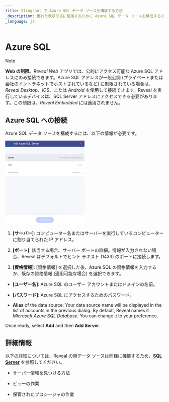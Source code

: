 ```yaml
---
title: Slingshot で Azure SQL データ ソースを構成する方法
_description: 優れた表示形式に使用するために Azure SQL データ ソースを構成するためのロードマップを紹介します。
_language: ja
---
```


# Azure SQL

> [!NOTE] 
>**Web の制限**。*Reveal Web* アプリでは、公的にアクセス可能な Azure SQL アドレスにのみ接続できます。Azure SQL アドレスが一般公開 (プライベートまたは会社のイントラネットでホストされているなど) に制限されている場合は、*Reveal Desktop*、*iOS*、または *Android* を使用して接続できます。Reveal を実行しているデバイスは、SQL Server アドレスにアクセスできる必要があります。この制限は、*Reveal Embedded* には適用されません。

## Azure SQL への接続

Azure SQL データ ソースを構成するには、以下の情報が必要です。

<img src="images/add-azure-sql-server-dialog.png" alt="Opening Reveal's AzureSQL data source configuration screen" class="responsive-img" width="50%"/>

1.  **[サーバー]**: コンピューター名またはサーバーを実行しているコンピューターに割り当てられた IP アドレス。

2.  **[ポート]**: 該当する場合、サーバー ポートの詳細。情報が入力されない場合、Reveal はデフォルトでヒント テキスト (1433) のポートに接続します。

3.  **[資格情報]**: [資格情報] を選択した後、Azure SQL の資格情報を入力するか、既存の資格情報 (適用可能な場合) を選択できます。

  - **[ユーザー名]**: Azure SQL のユーザー アカウントまたはドメインの名前。

  - **[パスワード]**: Azure SQL にアクセスするためのパスワード。

  - **Alias** of the data source: Your data source name will be displayed in the list of accounts in the previous dialog. By default, Reveal names it *Microsoft Azure SQL Database*. You can change it to your preference.

Once ready, select **Add** and then **Add Server**.

## 詳細情報

以下の詳細については、Reveal の両データ ソースは同様に機能するため、[**SQL Server**](microsoft-sql-server.html#how-to-find-server) を参照してください。

  - サーバー情報を見つける方法

  - ビューの作業

  - 保管されたプロシージャの作業

